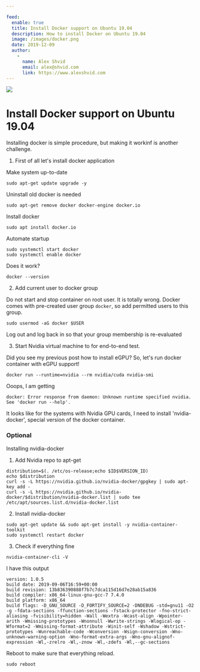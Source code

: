 ```yaml
---

feed:
  enable: true
  title: Install Docker support on Ubuntu 19.04
  description: How to install Docker on Ubuntu 19.04
  image: /images/docker.png
  date: 2019-12-09
  author:
    -
      name: Alex Shvid
      email: alex@shvid.com
      link: https://www.alexshvid.com
---
```


![](/images/docker.png)

# Install Docker support on Ubuntu 19.04

Installing docker is simple procedure, but making it workinf is another challenge.

1) First of all let's install docker application

Make system up-to-date

```
sudo apt-get update upgrade -y
```

Uninstall old docker is needed

```
sudo apt-get remove docker docker-engine docker.io
```

Install docker

```
sudo apt install docker.io
```

Automate startup

```
sudo systemctl start docker
sudo systemctl enable docker
```

Does it work?

```
docker --version
```

2) Add current user to docker group

Do not start and stop container on root user. It is totally wrong.
Docker comes with pre-created user group `docker`, so add permitted users to this group.

```
sudo usermod -aG docker $USER
```

Log out and log back in so that your group membership is re-evaluated

3) Start Nvidia virtual machine to for end-to-end test.

Did you see my previous post how to install eGPU?
So, let's run docker container with eGPU support!

```
docker run --runtime=nvidia --rm nvidia/cuda nvidia-smi
```

Ooops, I am getting
```
docker: Error response from daemon: Unknown runtime specified nvidia.
See 'docker run --help'.
```

It looks like for the systems with Nvidia GPU cards, I need to install 'nvidia-docker', special version of the docker container.

### Optional

Installing nvidia-docker

1) Add Nvidia repo to apt-get

```
distribution=$(. /etc/os-release;echo $ID$VERSION_ID)
echo $distribution
curl -s -L https://nvidia.github.io/nvidia-docker/gpgkey | sudo apt-key add -
curl -s -L https://nvidia.github.io/nvidia-docker/$distribution/nvidia-docker.list | sudo tee /etc/apt/sources.list.d/nvidia-docker.list
```

2) Install nvidia-docker 

```
sudo apt-get update && sudo apt-get install -y nvidia-container-toolkit
sudo systemctl restart docker
```

3) Check if everything fine

```
nvidia-container-cli -V
```

I have this output

```
version: 1.0.5
build date: 2019-09-06T16:59+00:00
build revision: 13b836390888f7b7c7dca115d16d7e28ab15a836
build compiler: x86_64-linux-gnu-gcc-7 7.4.0
build platform: x86_64
build flags: -D_GNU_SOURCE -D_FORTIFY_SOURCE=2 -DNDEBUG -std=gnu11 -O2 -g -fdata-sections -ffunction-sections -fstack-protector -fno-strict-aliasing -fvisibility=hidden -Wall -Wextra -Wcast-align -Wpointer-arith -Wmissing-prototypes -Wnonnull -Wwrite-strings -Wlogical-op -Wformat=2 -Wmissing-format-attribute -Winit-self -Wshadow -Wstrict-prototypes -Wunreachable-code -Wconversion -Wsign-conversion -Wno-unknown-warning-option -Wno-format-extra-args -Wno-gnu-alignof-expression -Wl,-zrelro -Wl,-znow -Wl,-zdefs -Wl,--gc-sections
```

Reboot to make sure that everything reload.

```
sudo reboot
```

